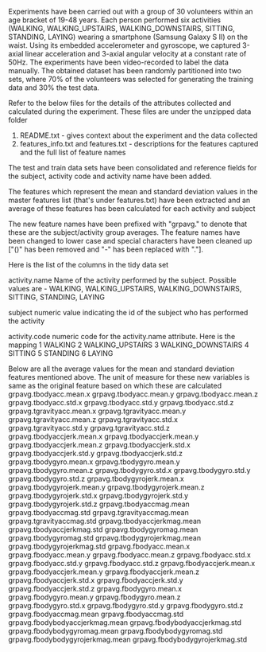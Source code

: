 Experiments have been carried out with a group of 30 volunteers within an age bracket of 19-48 years. Each person performed six activities (WALKING, WALKING_UPSTAIRS, WALKING_DOWNSTAIRS, SITTING, STANDING, LAYING) wearing a smartphone (Samsung Galaxy S II) on the waist. Using its embedded accelerometer and gyroscope, we captured 3-axial linear acceleration and 3-axial angular velocity at a constant rate of 50Hz. The experiments have been video-recorded to label the data manually. The obtained dataset has been randomly partitioned into two sets, where 70% of the volunteers was selected for generating the training data and 30% the test data. 

Refer to the below files for the details of the attributes collected and calculated during the experiment. These files are under the unzipped data folder

1) README.txt - gives context about the experiment and the data collected
2) features_info.txt and features.txt - descriptions for the features captured and the full list of feature names

The test and train data sets have been consolidated and reference fields for the subject, activity code and activity name have been added.

The features which represent the mean and standard deviation values in the master features list (that's under features.txt) have been extracted and an average of these features has been calculated for each activity and subject

The new feature names have been prefixed with "grpavg." to denote that these are the subject/activity group averages. The feature names have been changed to lower case and special characters have been cleaned up ["()" has been removed and "-" has been replaced with "."]. 

Here is the list of the columns in the tidy data set

activity.name
Name of the activity performed by the subject. 
Possible values are  - WALKING, WALKING_UPSTAIRS, WALKING_DOWNSTAIRS, SITTING, STANDING, LAYING

subject
numeric value indicating the id of the subject who has performed the activity

activity.code
numeric code for the activity.name attribute. Here is the mapping
1 WALKING
2 WALKING_UPSTAIRS
3 WALKING_DOWNSTAIRS
4 SITTING
5 STANDING
6 LAYING

Below are all the average values for the mean and standard deviation features mentioned above. The unit of measure for these new variables is same as the original feature based on which these are calculated
grpavg.tbodyacc.mean.x
grpavg.tbodyacc.mean.y
grpavg.tbodyacc.mean.z
grpavg.tbodyacc.std.x
grpavg.tbodyacc.std.y
grpavg.tbodyacc.std.z
grpavg.tgravityacc.mean.x
grpavg.tgravityacc.mean.y
grpavg.tgravityacc.mean.z
grpavg.tgravityacc.std.x
grpavg.tgravityacc.std.y
grpavg.tgravityacc.std.z
grpavg.tbodyaccjerk.mean.x
grpavg.tbodyaccjerk.mean.y
grpavg.tbodyaccjerk.mean.z
grpavg.tbodyaccjerk.std.x
grpavg.tbodyaccjerk.std.y
grpavg.tbodyaccjerk.std.z
grpavg.tbodygyro.mean.x
grpavg.tbodygyro.mean.y
grpavg.tbodygyro.mean.z
grpavg.tbodygyro.std.x
grpavg.tbodygyro.std.y
grpavg.tbodygyro.std.z
grpavg.tbodygyrojerk.mean.x
grpavg.tbodygyrojerk.mean.y
grpavg.tbodygyrojerk.mean.z
grpavg.tbodygyrojerk.std.x
grpavg.tbodygyrojerk.std.y
grpavg.tbodygyrojerk.std.z
grpavg.tbodyaccmag.mean
grpavg.tbodyaccmag.std
grpavg.tgravityaccmag.mean
grpavg.tgravityaccmag.std
grpavg.tbodyaccjerkmag.mean
grpavg.tbodyaccjerkmag.std
grpavg.tbodygyromag.mean
grpavg.tbodygyromag.std
grpavg.tbodygyrojerkmag.mean
grpavg.tbodygyrojerkmag.std
grpavg.fbodyacc.mean.x
grpavg.fbodyacc.mean.y
grpavg.fbodyacc.mean.z
grpavg.fbodyacc.std.x
grpavg.fbodyacc.std.y
grpavg.fbodyacc.std.z
grpavg.fbodyaccjerk.mean.x
grpavg.fbodyaccjerk.mean.y
grpavg.fbodyaccjerk.mean.z
grpavg.fbodyaccjerk.std.x
grpavg.fbodyaccjerk.std.y
grpavg.fbodyaccjerk.std.z
grpavg.fbodygyro.mean.x
grpavg.fbodygyro.mean.y
grpavg.fbodygyro.mean.z
grpavg.fbodygyro.std.x
grpavg.fbodygyro.std.y
grpavg.fbodygyro.std.z
grpavg.fbodyaccmag.mean
grpavg.fbodyaccmag.std
grpavg.fbodybodyaccjerkmag.mean
grpavg.fbodybodyaccjerkmag.std
grpavg.fbodybodygyromag.mean
grpavg.fbodybodygyromag.std
grpavg.fbodybodygyrojerkmag.mean
grpavg.fbodybodygyrojerkmag.std
